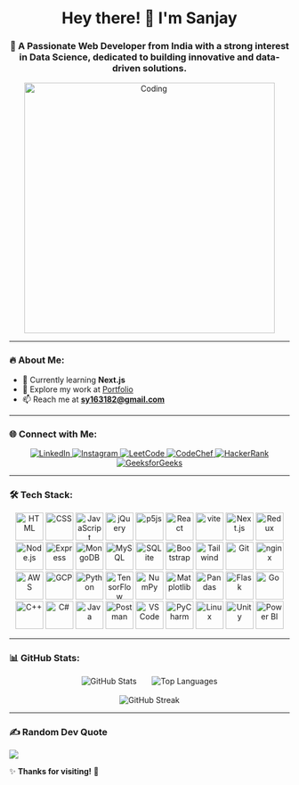 <h1 align="center">Hey there! 👋 I'm Sanjay</h1>
<h3 align="center">🚀 A Passionate Web Developer from India with a strong interest in Data Science, dedicated to building innovative and data-driven solutions.</h3>

<div align="center">
  <img src="https://camo.githubusercontent.com/4d9f5ecceb711eec6e2018f38a5677dc657c9738d4a65ba3b928c41c0a45b439/68747470733a2f2f6d69726f2e6d656469756d2e636f6d2f6d61782f313336302f302a37513379765349765f7430696f4a2d5a2e676966" alt="Coding" width="450"/>
</div>

---

### 🔥 About Me:
- 🌱 Currently learning **Next.js**
- 💼 Explore my work at [Portfolio](https://yadav-sanjay.vercel.app/)
- 📫 Reach me at **sy163182@gmail.com**

---

### 🌐 Connect with Me:
<p align="center">
  <a href="https://linkedin.com/in/sanjay yadav" target="_blank">
    <img src="https://img.shields.io/badge/LinkedIn-0A66C2?style=for-the-badge&logo=linkedin&logoColor=white" alt="LinkedIn"/>
  </a>
  <a href="https://instagram.com/yadavsanjay_05" target="_blank">
    <img src="https://img.shields.io/badge/Instagram-E4405F?style=for-the-badge&logo=instagram&logoColor=white" alt="Instagram"/>
  </a>
    <a href="https://www.leetcode.com/yadav_sanjay" target="_blank">
    <img src="https://img.shields.io/badge/LeetCode-FFA116?style=for-the-badge&logo=leetcode&logoColor=black" alt="LeetCode"/>
  </a>
  <a href="https://www.codechef.com/users/trip_resin_03" target="_blank">
    <img src="https://img.shields.io/badge/CodeChef-5B4638?style=for-the-badge&logo=codechef&logoColor=white" alt="CodeChef"/>
  </a>
  <a href="https://www.hackerrank.com/@sy163182" target="_blank">
    <img src="https://img.shields.io/badge/HackerRank-2EC866?style=for-the-badge&logo=hackerrank&logoColor=white" alt="HackerRank"/>
  </a>
  <a href="https://auth.geeksforgeeks.org/user/sy163alib" target="_blank">
    <img src="https://img.shields.io/badge/GeeksforGeeks-0F9D58?style=for-the-badge&logo=geeksforgeeks&logoColor=white" alt="GeeksforGeeks"/>
  </a>
</p>

---

### 🛠️ Tech Stack:
<p align="center">
  <img src="https://skillicons.dev/icons?i=html" alt="HTML" width="50" height="50" />
  <img src="https://skillicons.dev/icons?i=css" alt="CSS" width="50" height="50" />
  <img src="https://skillicons.dev/icons?i=js" alt="JavaScript" width="50" height="50" />
  <img src="https://skillicons.dev/icons?i=jquery" alt="jQuery" width="50" height="50" />
  <img src="https://skillicons.dev/icons?i=p5js" alt="p5js" width="50" height="50" />
  <img src="https://skillicons.dev/icons?i=react" alt="React" width="50" height="50" />
  <img src="https://skillicons.dev/icons?i=vite" alt="vite" width="50" height="50" />
  <img src="https://skillicons.dev/icons?i=nextjs" alt="Next.js" width="50" height="50" />
  <img src="https://skillicons.dev/icons?i=redux" alt="Redux" width="50" height="50" />
  <img src="https://skillicons.dev/icons?i=nodejs" alt="Node.js" width="50" height="50" />
  <img src="https://skillicons.dev/icons?i=express" alt="Express" width="50" height="50" />
  <img src="https://skillicons.dev/icons?i=mongodb" alt="MongoDB" width="50" height="50" />
  <img src="https://skillicons.dev/icons?i=mysql" alt="MySQL" width="50" height="50" />
  <img src="https://skillicons.dev/icons?i=sqlite" alt="SQLite" width="50" height="50" />
  <img src="https://skillicons.dev/icons?i=bootstrap" alt="Bootstrap" width="50" height="50" />
  <img src="https://skillicons.dev/icons?i=tailwind" alt="Tailwind" width="50" height="50" />
  <img src="https://skillicons.dev/icons?i=git" alt="Git" width="50" height="50" />
  <img src="https://skillicons.dev/icons?i=nginx" alt="nginx" width="50" height="50" />
  <img src="https://skillicons.dev/icons?i=aws" alt="AWS" width="50" height="50" />
  <img src="https://skillicons.dev/icons?i=gcp" alt="GCP" width="50" height="50" />
  <img src="https://skillicons.dev/icons?i=python" alt="Python" width="50" height="50" />
  <img src="https://skillicons.dev/icons?i=tensorflow" alt="TensorFlow" width="50" height="50" />
  <img src="https://upload.wikimedia.org/wikipedia/commons/3/31/NumPy_logo_2020.svg" alt="NumPy" width="50" height="50" />
  <img src="https://upload.wikimedia.org/wikipedia/commons/8/84/Matplotlib_icon.svg" alt="Matplotlib" width="50" height="50" />
  <img src="https://upload.wikimedia.org/wikipedia/commons/e/ed/Pandas_logo.svg" alt="Pandas" width="50" height="50" />
  <img src="https://skillicons.dev/icons?i=flask" alt="Flask" width="50" height="50" />
  <img src="https://skillicons.dev/icons?i=go" alt="Go" width="50" height="50" />
  <img src="https://skillicons.dev/icons?i=cpp" alt="C++" width="50" height="50" />
  <img src="https://skillicons.dev/icons?i=cs" alt="C#" width="50" height="50" />
  <img src="https://skillicons.dev/icons?i=java" alt="Java" width="50" height="50" />
  <img src="https://skillicons.dev/icons?i=postman" alt="Postman" width="50" height="50" />
  <img src="https://skillicons.dev/icons?i=vscode" alt="VS Code" width="50" height="50" />
  <img src="https://skillicons.dev/icons?i=pycharm" alt="PyCharm" width="50" height="50" />
  <img src="https://skillicons.dev/icons?i=linux" alt="Linux" width="50" height="50" />
  <img src="https://skillicons.dev/icons?i=unity" alt="Unity" width="50" height="50" />
  <img src="https://upload.wikimedia.org/wikipedia/commons/c/cf/New_Power_BI_Logo.svg" alt="Power BI" width="50" height="50" />
</p>





---

### 📊 GitHub Stats:
<div align="center" >
  <span align="left" >
  <img src="https://github-readme-stats.vercel.app/api?username=sanjay-yadav-05&show_icons=true&theme=radical" alt="GitHub Stats"/>
</span>&nbsp;&nbsp;&nbsp;&nbsp;&nbsp;
<span align="right">
  <img src="https://github-readme-stats.vercel.app/api/top-langs?username=sanjay-yadav-05&layout=compact&theme=radical" alt="Top Languages"/>
</span>
</div>
<br>
<div align="center">
  <img src="https://github-readme-streak-stats.herokuapp.com/?user=sanjay-yadav-05&theme=radical" alt="GitHub Streak"/>
</div>


---

### ✍️ Random Dev Quote
![](https://quotes-github-readme.vercel.app/api?type=horizontal&theme=radical)

✨ **Thanks for visiting!** 🚀

